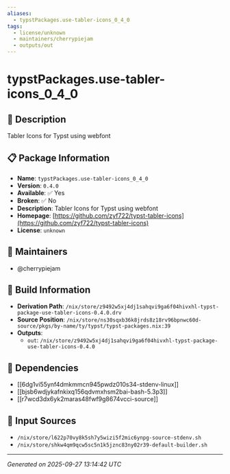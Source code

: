 ```yaml
---
aliases:
  - typstPackages.use-tabler-icons_0_4_0
tags:
  - license/unknown
  - maintainers/cherrypiejam
  - outputs/out
---
```


# typstPackages.use-tabler-icons_0_4_0

## 📝 Description

Tabler Icons for Typst using webfont

## 📋 Package Information

- **Name**: `typstPackages.use-tabler-icons_0_4_0`
- **Version**: `0.4.0`
- **Available**: ✅ Yes
- **Broken**: ✅ No
- **Description**: Tabler Icons for Typst using webfont
- **Homepage**: [https://github.com/zyf722/typst-tabler-icons](https://github.com/zyf722/typst-tabler-icons)
- **License**: `unknown`
## 👥 Maintainers

- @cherrypiejam


## 🔧 Build Information

- **Derivation Path**: `/nix/store/z9492w5xj4dj1sahqvi9ga6f04hivxhl-typst-package-use-tabler-icons-0.4.0.drv`
- **Source Position**: `/nix/store/ns30sqxb36k8jrds8z18rv96bpnwc60d-source/pkgs/by-name/ty/typst/typst-packages.nix:39`
- **Outputs**:
  - `out`:  `/nix/store/z9492w5xj4dj1sahqvi9ga6f04hivxhl-typst-package-use-tabler-icons-0.4.0`

## 🔗 Dependencies

- [[6dg1vi55ynf4dmkmmcn945pwdz010s34-stdenv-linux]]
- [[bjsb6wdjykafnkixq156qdvmxhsm2bai-bash-5.3p3]]
- [[r7wcd3dx6yk2maras48fwf9g8674vcci-source]]

## 📁 Input Sources

- `/nix/store/l622p70vy8k5sh7y5wizi5f2mic6ynpg-source-stdenv.sh`
- `/nix/store/shkw4qm9qcw5sc5n1k5jznc83ny02r39-default-builder.sh`

---
*Generated on 2025-09-27 13:14:42 UTC*

